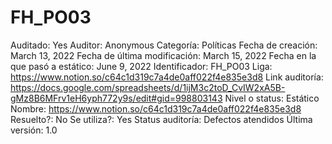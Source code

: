 # FH_PO03

Auditado: Yes
Auditor: Anonymous
Categoría: Políticas
Fecha de creación: March 13, 2022
Fecha de última modificación: March 15, 2022
Fecha en la que pasó a estático: June 9, 2022
Identificador: FH_PO03
Liga: https://www.notion.so/c64c1d319c7a4de0aff022f4e835e3d8 
Link auditoría: https://docs.google.com/spreadsheets/d/1ijM3c2toD_CvIW2xA5B-gMz8B6MFrv1eH6yph772y9s/edit#gid=998803143
Nivel o status: Estático
Nombre: https://www.notion.so/c64c1d319c7a4de0aff022f4e835e3d8 
Resuelto?: No
Se utiliza?: Yes
Status auditoría: Defectos atendidos
Última versión: 1.0